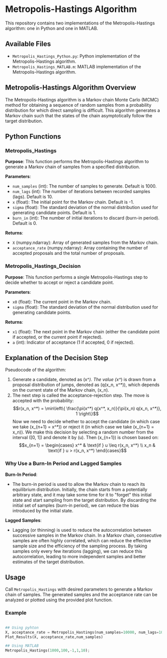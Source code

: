 # Metropolis-Hastings Algorithm

This repository contains two implementations of the Metropolis-Hastings algorithm: one in Python and one in MATLAB.

## Available Files

- `Metropolis_Hastings_Python.py`: Python implementation of the Metropolis-Hastings algorithm.
- `Metropolis_Hastings_MATLAB.m`: MATLAB implementation of the Metropolis-Hastings algorithm.

## Metropolis-Hastings Algorithm Overview

The Metropolis-Hastings algorithm is a Markov chain Monte Carlo (MCMC) method for obtaining a sequence of random samples from a probability distribution for which direct sampling is difficult. This algorithm generates a Markov chain such that the states of the chain asymptotically follow the target distribution.

## Python Functions

### Metropolis_Hastings

**Purpose**: This function performs the Metropolis-Hastings algorithm to generate a Markov chain of samples from a specified distribution.

**Parameters**:
- `num_samples` (int): The number of samples to generate. Default is 1000.
- `num_lags` (int): The number of iterations between recorded samples (lags). Default is 10.
- `x` (float): The initial point for the Markov chain. Default is -1.
- `sigma` (float): The standard deviation of the normal distribution used for generating candidate points. Default is 1.
- `burn_in` (int): The number of initial iterations to discard (burn-in period). Default is 0.

**Returns**:
- `X` (numpy.ndarray): Array of generated samples from the Markov chain.
- `acceptance_rate` (numpy.ndarray): Array containing the number of accepted proposals and the total number of proposals.

### Metropolis_Hastings_Decision

**Purpose**: This function performs a single Metropolis-Hastings step to decide whether to accept or reject a candidate point.

**Parameters**:
- `x0` (float): The current point in the Markov chain.
- `sigma` (float): The standard deviation of the normal distribution used for generating candidate points.

**Returns**:
- `x1` (float): The next point in the Markov chain (either the candidate point if accepted, or the current point if rejected).
- `a` (int): Indicator of acceptance (1 if accepted, 0 if rejected).

## Explanation of the Decision Step

Pseudocode of the algorithm:
1. Generate a candidate, denoted as \(x^*\). The value \(x^*\) is drawn from a proposal distribution of jumps, denoted as \(q(x_n, x^*)\), which depends on the current state of the Markov chain, \(x_n\).
2. The next step is called the acceptance-rejection step. The move is accepted with the probability:
    $$r(x_n, x^*) = \min\left\{ \frac{\pi(x^*) q(x^*, x_n)}{\pi(x_n) q(x_n, x^*)}, 1 \right\}$$
    Now we need to decide whether to accept the candidate (in which case we take \(x_{n+1} = x^*\)) or reject it (in which case we take \(x_{n+1} = x_n\)). We make this decision by selecting a random number from the interval \([0, 1]\) and denote it by \(u\). Then \(x_{n+1}\) is chosen based on:
    $$x_{n+1} =
    \begin{cases}
      x^* & \text{if } u \leq r(x_n, x^*) \\
      x_n & \text{if } u > r(x_n, x^*)
    \end{cases}$$

### Why Use a Burn-In Period and Lagged Samples

**Burn-In Period**:
- The burn-in period is used to allow the Markov chain to reach its equilibrium distribution. Initially, the chain starts from a potentially arbitrary state, and it may take some time for it to "forget" this initial state and start sampling from the target distribution. By discarding the initial set of samples (burn-in period), we can reduce the bias introduced by the initial state.

**Lagged Samples**:
- Lagging (or thinning) is used to reduce the autocorrelation between successive samples in the Markov chain. In a Markov chain, consecutive samples are often highly correlated, which can reduce the effective sample size and the efficiency of the sampling process. By taking samples only every few iterations (lagging), we can reduce this autocorrelation, leading to more independent samples and better estimates of the target distribution.


## Usage

Call `Metropolis_Hastings` with desired parameters to generate a Markov chain of samples. The generated samples and the acceptance rate can be analyzed or plotted using the provided plot function.

### Example

```python

## Using pyhton
X, acceptance_rate = Metropolis_Hastings(num_samples=10000, num_lags=100, sigma=1, burn_in=100)
Plot_Results(X, acceptance_rate,num_samples)

## Using MATLAB
Metropolis_Hastings(1000,100,-1,1,10);



